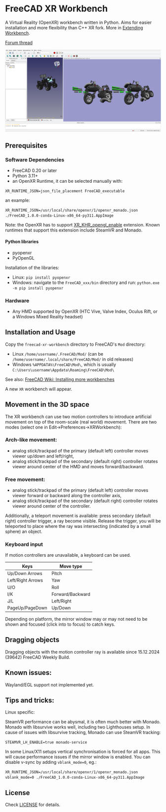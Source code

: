 # FreeCAD XR Workbench

A Virtual Reality (OpenXR) workbench written in Python. Aims for easier installation and more flexibility than C++ XR fork.
More in [Extending Workbench](doc/Extending_Workbench.md).

[Forum thread](https://forum.freecad.org/viewtopic.php?t=39526)

![FreeCAD-XR][fcxr]

[fcxr]: https://raw.githubusercontent.com/kwahoo2/freecad-xr-workbench/main/.github/images/fcxr-screen.png "View of active workbench"

## Prerequisites

### Software Dependencies

* FreeCAD 0.20 or later
* Python 3.11+
* an OpenXR Runtime, it can be selected manually with:

`XR_RUNTIME_JSON=json_file_placement FreeCAD_executable`

an example:

`XR_RUNTIME_JSON=/usr/local/share/openxr/1/openxr_monado.json ./FreeCAD_1.0.0-conda-Linux-x86_64-py311.AppImage`

Note: the OpenXR has to support [XR_KHR_opengl_enable](https://registry.khronos.org/OpenXR/specs/1.1/man/html/XR_KHR_opengl_enable.html) extension. Known runtimes that support this extension include SteamVR and Monado.

#### Python libraries

* pyopenxr
* PyOpenGL

Installation of the libraries:

* Linux: `pip install pyopenxr`
* Windows: navigate to the `FreeCAD_xxx/bin` directory and run: `python.exe -m pip install pyopenxr`

### Hardware

* Any HMD supported by OpenXR (HTC Vive, Valve Index, Oculus Rift, or a Windows Mixed Reality headset)

## Installation and Usage

Copy the `freecad-xr-workbench` directory to FreeCAD's `Mod` directory:

* Linux `/home/username/.FreeCAD/Mod/` (can be `/home/username/.local/share/FreeCAD/Mod/` in old releases)
* Windows `%APPDATA%\FreeCAD\Mod\`, which is usually `C:\Users\username\Appdata\Roaming\FreeCAD\Mod\`

See also: [FreeCAD Wiki: Installing more workbenches](https://wiki.freecad.org/Installing_more_workbenches)

A new `XR` workbench will appear.

## Movement in the 3D space

The XR workbench can use two motion controllers to introduce artificial movement on top of the room-scale (real world) movement. There are two modes (select one in Edit->Preferences->XRWorkbench):

### Arch-like movement:
* analog stick/trackpad of the primary (default left) controller moves viewer up/down and left/right,
* analog stick/trackpad of the secondary (default right) controller rotates viewer around center of the HMD and moves forward/backward.

### Free movement:
* analog stick/trackpad of the primary (default left) controller moves viewer forward or backward along the controller axis,
* analog stick/trackpad of the secondary (default right) controller rotates viewer around center of the controller.

Additionally, a teleport movement is available: press secondary (default right) controller trigger, a ray become visible. Release the trigger, you will be teleported to place where the ray was intersecting (indicated by a small sphere) an object.

### Keyboard input
If motion controllers are unavailable, a keyboard can be used.

| Keys             | Move type       |
| ---------------- | ----------------|
| Up/Down Arrows   | Pitch           |
| Left/Right Arrows| Yaw             |
| U/O              | Roll            |
| I/K              | Forward/Backward|
| J/L              | Left/Right      |
| PageUp/PageDown  | Up/Down         |

Depending on platform, the mirror window may or may not need to be shown and focused (click into to focus) to catch keys.

## Dragging objects
Dragging objects with the motion controller ray is available since 15.12.2024 (39642) FreeCAD Weekly Build.

## Known issues:

Wayland/EGL support not implemented yet.

## Tips and tricks:

Linux specific:

SteamVR performance can be abysmal, it is often much better with Monado.
Monado with libsurvive works well, including two Lighthouses setup.
In cause of issues with libsurvive tracking, Monado can use SteamVR tracking:

`STEAMVR_LH_ENABLE=true monado-service`

In some Linux/X11 setups vertical synchronisation is forced for all apps. This will cause performance issues if the mirror window is enabled. You can disable v-sync by adding `vblank_mode=0`, eg.:

`XR_RUNTIME_JSON=/usr/local/share/openxr/1/openxr_monado.json vblank_mode=0 ./FreeCAD_1.0.0-conda-Linux-x86_64-py311.AppImage`

## License

Check [LICENSE](LICENSE) for details.
